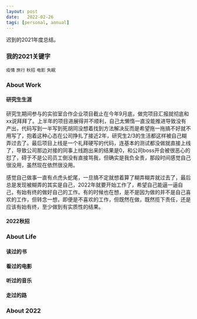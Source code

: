 ```yaml
---
layout: post
date:   2022-02-26
tags: [personal, annual]
---
```


迟到的2021年度总结。

### 我的2021关键字

`疫情` `旅行` `秋招` `电影` `失眠`

### About Work

#### 研究生生涯

研究生期间参与的实验室合作企业项目截止在今年9月底，做完项目汇报就彻底和xx说拜拜了。上半年的项目进展得并不顺利，自己太懒惰一直没能推进导致没有产出，代码写到一半写到死胡同没想着找到方法解决反而是希望拖一拖搞不好就不用写了，抱着这种心态在公司挣扎了接近2年，研究生2/3的生活都这样被自己糊弄过去了。最后项目上线是一个礼拜硬写的代码，连基本的测试都没做就直接上线了，导致公司那边对接的同事上线跑出来的结果是0，和公司boss开会被很恶心的怼了，碍于不是公司员工倒没有直接骂我，但确实是我负全责，那段时间感觉自己很没用，虽然现在依然很没用。

感觉自己做事一直有点虎头蛇尾，一旦搞不定就想着算了糊弄糊弄就过去了，最后总是发现被糊弄的其实是自己，2022年就要开始工作了，希望自己能逼一逼自己，有始有终的做好自己的工作。有的时候也在想，是不是因为做的并不是自己喜欢的工作，但转念一想，即便是不喜欢的工作，但既然在做，既然揽下责任，还是应该有始有终，至少做到有实质性的结果。

#### 2022秋招

### About Life

#### 读过的书

#### 看过的电影

#### 听过的音乐

#### 走过的路

### About 2022



#### 

